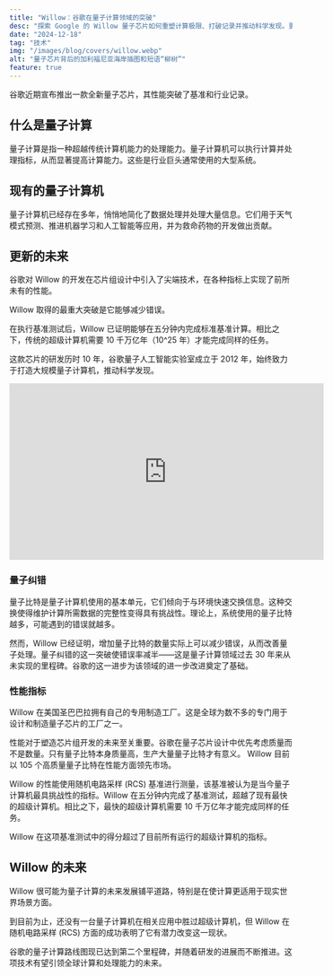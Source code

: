 ```yaml
---
title: "Willow：谷歌在量子计算领域的突破"
desc: "探索 Google 的 Willow 量子芯片如何重塑计算极限、打破记录并推动科学发现。更多信息请访问 Xanzhu。"
date: "2024-12-18"
tag: "技术"
img: "/images/blog/covers/willow.webp"
alt: "量子芯片背后的加利福尼亚海岸插图和短语“柳树”"
feature: true
---
```


谷歌近期宣布推出一款全新量子芯片，其性能突破了基准和行业记录。

## 什么是量子计算

量子计算是指一种超越传统计算机能力的处理能力。量子计算机可以执行计算并处理指标，从而显著提高计算能力。这些是行业巨头通常使用的大型系统。

## 现有的量子计算机

量子计算机已经存在多年，悄悄地简化了数据处理并处理大量信息。它们用于天气模式预测、推进机器学习和人工智能等应用，并为救命药物的开发做出贡献。

## 更新的未来

谷歌对 Willow 的开发在芯片组设计中引入了尖端技术，在各种指标上实现了前所未有的性能。

Willow 取得的最重大突破是它能够减少错误。

在执行基准测试后，Willow 已证明能够在五分钟内完成标准基准计算。相比之下，传统的超级计算机需要 10 千万亿年（10^25 年）才能完成同样的任务。

这款芯片的研发历时 10 年，谷歌量子人工智能实验室成立于 2012 年，始终致力于打造大规模量子计算机，推动科学发现。

<div class="ifr">
<iframe credentialless width="560" height="315" src="https://www.youtube.com/embed/l_KrC1mzd0g?si=1QVYdmS9NURCuyO8" title="谷歌量子计算机 Willow 介绍视频" frameborder="0" allow="accelerometer; autoplay; clipboard-write; encrypted-media; gyroscope; picture-in-picture; web-share" referrerpolicy="strict-origin-when-cross-origin" allowfullscreen></iframe>
</div>

### 量子纠错

量子比特是量子计算机使用的基本单元，它们倾向于与环境快速交换信息。这种交换使得维护计算所需数据的完整性变得具有挑战性。理论上，系统使用的量子比特越多，可能遇到的错误就越多。

然而，Willow 已经证明，增加量子比特的数量实际上可以减少错误，从而改善量子处理。量子纠错的这一突破使错误率减半——这是量子计算领域过去 30 年来从未实现的里程碑。谷歌的这一进步为该领域的进一步改进奠定了基础。

### 性能指标

Willow 在美国圣巴巴拉拥有自己的专用制造工厂。这是全球为数不多的专门用于设计和制造量子芯片的工厂之一。

性能对于塑造芯片组开发的未来至关重要。谷歌在量子芯片设计中优先考虑质量而不是数量。只有量子比特本身质量高，生产大量量子比特才有意义。 Willow 目前以 105 个高质量量子比特在性能方面领先市场。

Willow 的性能使用随机电路采样 (RCS) 基准进行测量，该基准被认为是当今量子计算机最具挑战性的指标。Willow 在五分钟内完成了基准测试，超越了现有最快的超级计算机。相比之下，最快的超级计算机需要 10 千万亿年才能完成同样的任务。

<Media source="https://storage.googleapis.com/gweb-uniblog-publish-prod/images/KW_Fig1.width-1000.format-webp.webp" alt="插图显示 Willow 的 RCS 性能可与最好的超级计算机媲美" credit="Google"></Media>

Willow 在这项基准测试中的得分超过了目前所有运行的超级计算机的指标。

## Willow 的未来

Willow 很可能为量子计算的未来发展铺平道路，特别是在使计算更适用于现实世界场景方面。

到目前为止，还没有一台量子计算机在相关应用中胜过超级计算机，但 Willow 在随机电路采样 (RCS) 方面的成功表明了它有潜力改变这一现状。

<Media source="https://storage.googleapis.com/gweb-uniblog-publish-prod/images/KW_Fig4.width-1000.format-webp.webp" alt="Willow 里程碑成就的里程碑图，已完成里程碑 1 和 2，未来里程碑将达到 6" credit="Google"></Media>

谷歌的量子计算路线图现已达到第二个里程碑，并随着研发的进展而不断推进。这项技术有望引领全球计算和处理能力的未来。

